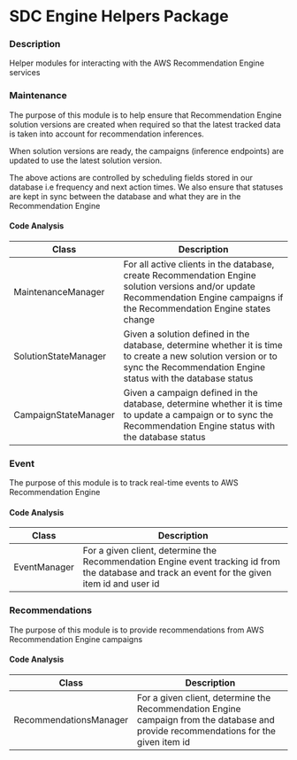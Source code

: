 # SDC Engine Helpers Package

### Description

Helper modules for interacting with the AWS Recommendation Engine services

### Maintenance

The purpose of this module is to help ensure that Recommendation Engine solution versions
are created when required so that the latest tracked data is taken into account
for recommendation inferences.

When solution versions are ready, the campaigns (inference endpoints) are updated
to use the latest solution version.

The above actions are controlled by scheduling fields stored in our database i.e
frequency and next action times. We also ensure that statuses are kept in sync between 
the database and what they are in the Recommendation Engine

#### Code Analysis

| Class                | Description   |    
| -------------------- | ------------- |  
| MaintenanceManager   | For all active clients in the database, create Recommendation Engine solution versions and/or update Recommendation Engine campaigns if the Recommendation Engine states change
| SolutionStateManager | Given a solution defined in the database, determine whether it is time to create a new solution version or to sync the Recommendation Engine status with the database status 
| CampaignStateManager | Given a campaign defined in the database, determine whether it is time to update a campaign or to sync the Recommendation Engine status with the database status

### Event

The purpose of this module is to track real-time events to AWS Recommendation Engine

#### Code Analysis

| Class        | Description   |    
| -------------| ------------- |  
| EventManager | For a given client, determine the Recommendation Engine event tracking id from the database and track an event for the given item id and user id

### Recommendations

The purpose of this module is to provide recommendations from AWS Recommendation Engine campaigns

#### Code Analysis

| Class                  | Description   |    
| ---------------------- | ------------- |  
| RecommendationsManager | For a given client, determine the Recommendation Engine campaign from the database and provide recommendations for the given item id